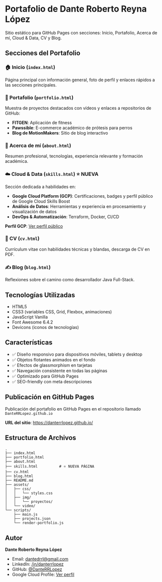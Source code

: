 # Portafolio de Dante Roberto Reyna López

Sitio estático para GitHub Pages con secciones: Inicio, Portafolio, Acerca de mí, Cloud & Data, CV y Blog.

## Secciones del Portafolio

### 🏠 Inicio (`index.html`)
Página principal con información general, foto de perfil y enlaces rápidos a las secciones principales.

### 💼 Portafolio (`portfolio.html`)
Muestra de proyectos destacados con vídeos y enlaces a repositorios de GitHub:
- **FITGEN**: Aplicación de fitness
- **Pawssible**: E-commerce académico de prótesis para perros
- **Blog de MotionMakers**: Sitio de blog interactivo

### 👤 Acerca de mí (`about.html`)
Resumen profesional, tecnologías, experiencia relevante y formación académica.

### ☁️ Cloud & Data (`skills.html`) ⭐ NUEVA
Sección dedicada a habilidades en:
- **Google Cloud Platform (GCP)**: Certificaciones, badges y perfil público de Google Cloud Skills Boost
- **Análisis de Datos**: Herramientas y experiencia en procesamiento y visualización de datos
- **DevOps & Automatización**: Terraform, Docker, CI/CD

**Perfil GCP**: [Ver perfil público](https://www.cloudskillsboost.google/public_profiles/3738c6a8-7d0d-4597-adfe-73e83568e4f6)

### 📄 CV (`cv.html`)
Currículum vitae con habilidades técnicas y blandas, descarga de CV en PDF.

### ✍️ Blog (`blog.html`)
Reflexiones sobre el camino como desarrollador Java Full-Stack.

## Tecnologías Utilizadas
- HTML5
- CSS3 (variables CSS, Grid, Flexbox, animaciones)
- JavaScript Vanilla
- Font Awesome 6.4.2
- Devicons (iconos de tecnologías)

## Características
- ✅ Diseño responsivo para dispositivos móviles, tablets y desktop
- ✅ Objetos flotantes animados en el fondo
- ✅ Efectos de glassmorphism en tarjetas
- ✅ Navegación consistente en todas las páginas
- ✅ Optimizado para GitHub Pages
- ✅ SEO-friendly con meta descripciones

## Publicación en GitHub Pages
Publicación del portafolio en GitHub Pages en el repositorio llamado `DanteRRLopez.github.io`

**URL del sitio**: https://danterrlopez.github.io/

## Estructura de Archivos
```
.
├── index.html
├── portfolio.html
├── about.html
├── skills.html          # ⭐ NUEVA PÁGINA
├── cv.html
├── blog.html
├── README.md
├── assets/
│   ├── css/
│   │   └── styles.css
│   ├── img/
│   │   └── proyectos/
│   └── video/
└── scripts/
    ├── main.js
    ├── projects.json
    └── render-portfolio.js
```

## Autor
**Dante Roberto Reyna López**
- Email: dantedrrl@gmail.com
- LinkedIn: [/in/danterrlopez](https://www.linkedin.com/in/danterrlopez/)
- GitHub: [@DanteRRLopez](https://github.com/DanteRRLopez)
- Google Cloud Profile: [Ver perfil](https://www.cloudskillsboost.google/public_profiles/3738c6a8-7d0d-4597-adfe-73e83568e4f6)
